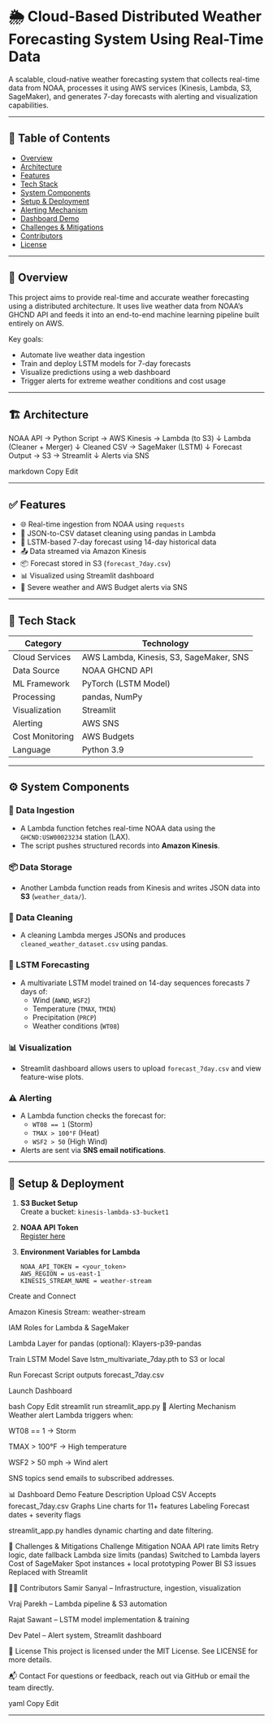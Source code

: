 # 🌦️ Cloud-Based Distributed Weather Forecasting System Using Real-Time Data

A scalable, cloud-native weather forecasting system that collects real-time data from NOAA, processes it using AWS services (Kinesis, Lambda, S3, SageMaker), and generates 7-day forecasts with alerting and visualization capabilities.

---

## 📌 Table of Contents
- [Overview](#overview)
- [Architecture](#architecture)
- [Features](#features)
- [Tech Stack](#tech-stack)
- [System Components](#system-components)
- [Setup & Deployment](#setup--deployment)
- [Alerting Mechanism](#alerting-mechanism)
- [Dashboard Demo](#dashboard-demo)
- [Challenges & Mitigations](#challenges--mitigations)
- [Contributors](#contributors)
- [License](#license)

---

## 🧠 Overview

This project aims to provide real-time and accurate weather forecasting using a distributed architecture. It uses live weather data from NOAA’s GHCND API and feeds it into an end-to-end machine learning pipeline built entirely on AWS.

Key goals:
- Automate live weather data ingestion
- Train and deploy LSTM models for 7-day forecasts
- Visualize predictions using a web dashboard
- Trigger alerts for extreme weather conditions and cost usage

---

## 🏗️ Architecture

NOAA API → Python Script → AWS Kinesis → Lambda (to S3) ↓ Lambda (Cleaner + Merger) ↓ Cleaned CSV → SageMaker (LSTM) ↓ Forecast Output → S3 → Streamlit ↓ Alerts via SNS

markdown
Copy
Edit

---

## ✅ Features

- 🌐 Real-time ingestion from NOAA using `requests`
- 🧪 JSON-to-CSV dataset cleaning using pandas in Lambda
- 🧠 LSTM-based 7-day forecast using 14-day historical data
- 📤 Data streamed via Amazon Kinesis
- 📦 Forecast stored in S3 (`forecast_7day.csv`)
- 📊 Visualized using Streamlit dashboard
- 🔔 Severe weather and AWS Budget alerts via SNS

---

## 🧰 Tech Stack

| Category          | Technology                                      |
|-------------------|--------------------------------------------------|
| Cloud Services    | AWS Lambda, Kinesis, S3, SageMaker, SNS         |
| Data Source       | NOAA GHCND API                                  |
| ML Framework      | PyTorch (LSTM Model)                            |
| Processing        | pandas, NumPy                                   |
| Visualization     | Streamlit                                       |
| Alerting          | AWS SNS                                         |
| Cost Monitoring   | AWS Budgets                                     |
| Language          | Python 3.9                                      |

---

## ⚙️ System Components

### 🔁 Data Ingestion
- A Lambda function fetches real-time NOAA data using the `GHCND:USW00023234` station (LAX).
- The script pushes structured records into **Amazon Kinesis**.

### 📦 Data Storage
- Another Lambda function reads from Kinesis and writes JSON data into **S3** (`weather_data/`).

### 🧹 Data Cleaning
- A cleaning Lambda merges JSONs and produces `cleaned_weather_dataset.csv` using pandas.

### 🤖 LSTM Forecasting
- A multivariate LSTM model trained on 14-day sequences forecasts 7 days of:
  - Wind (`AWND`, `WSF2`)
  - Temperature (`TMAX`, `TMIN`)
  - Precipitation (`PRCP`)
  - Weather conditions (`WT08`)

### 📊 Visualization
- Streamlit dashboard allows users to upload `forecast_7day.csv` and view feature-wise plots.

### ⚠️ Alerting
- A Lambda function checks the forecast for:
  - `WT08 == 1` (Storm)
  - `TMAX > 100°F` (Heat)
  - `WSF2 > 50` (High Wind)
- Alerts are sent via **SNS email notifications**.

---

## 🚀 Setup & Deployment

1. **S3 Bucket Setup**  
   Create a bucket: `kinesis-lambda-s3-bucket1`

2. **NOAA API Token**  
   [Register here](https://www.ncdc.noaa.gov/cdo-web/token)

3. **Environment Variables for Lambda**
   ```env
   NOAA_API_TOKEN = <your_token>
   AWS_REGION = us-east-1
   KINESIS_STREAM_NAME = weather-stream
Create and Connect

Amazon Kinesis Stream: weather-stream

IAM Roles for Lambda & SageMaker

Lambda Layer for pandas (optional): Klayers-p39-pandas

Train LSTM Model Save lstm_multivariate_7day.pth to S3 or local

Run Forecast Script outputs forecast_7day.csv

Launch Dashboard

bash
Copy
Edit
streamlit run streamlit_app.py
📢 Alerting Mechanism
Weather alert Lambda triggers when:

WT08 == 1 → Storm

TMAX > 100°F → High temperature

WSF2 > 50 mph → Wind alert

SNS topics send emails to subscribed addresses.

📊 Dashboard Demo
Feature	Description
Upload CSV	Accepts forecast_7day.csv
Graphs	Line charts for 11+ features
Labeling	Forecast dates + severity flags

streamlit_app.py handles dynamic charting and date filtering.

🧱 Challenges & Mitigations
Challenge	Mitigation
NOAA API rate limits	Retry logic, date fallback
Lambda size limits (pandas)	Switched to Lambda layers
Cost of SageMaker	Spot instances + local prototyping
Power BI S3 issues	Replaced with Streamlit

👨‍💻 Contributors
Samir Sanyal – Infrastructure, ingestion, visualization

Vraj Parekh – Lambda pipeline & S3 automation

Rajat Sawant – LSTM model implementation & training

Dev Patel – Alert system, Streamlit dashboard

📄 License
This project is licensed under the MIT License. See LICENSE for more details.

📬 Contact
For questions or feedback, reach out via GitHub or email the team directly.

yaml
Copy
Edit

---

